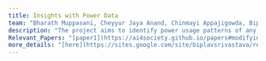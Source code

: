 ```yaml
---
title: Insights with Power Data
team: "Bharath Muppasani, Cheyyur Jaya Anand, Chinmayi Appajigowda, Biplav Srivastava, Lokesh Johri"
description: "The project aims to identify power usage patterns of any system, like buildings or factories, of interest using the harmonics data obtained from MiDAS IoT sensor. We also make power usage dataset (electricity consumption data and harmonics data) available from 8 institutions in manufacturing, education and medical institutions from the US and India "  
Relevant_Papers: "[paper1](https://ai4society.github.io/papers#modifying-front-matter), [paper2](https://ai4society.github.io/publications/publication4)"
more_details: "[here](https://sites.google.com/site/biplavsrivastava/research-1/fast-slow-planning)"
---
```



